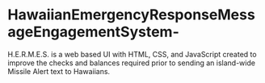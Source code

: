 # HawaiianEmergencyResponseMessageEngagementSystem-
H.E.R.M.E.S. is a web based UI with HTML, CSS, and JavaScript created to improve the checks and balances required prior to sending an island-wide Missile Alert text to Hawaiians.
